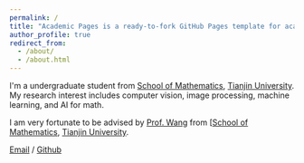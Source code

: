 ```yaml
---
permalink: /
title: "Academic Pages is a ready-to-fork GitHub Pages template for academic personal websites"
author_profile: true
redirect_from: 
  - /about/
  - /about.html
---
```


I'm a undergraduate student from [School of Mathematics](https://math.tju.edu.cn/), [Tianjin University](https://www.tju.edu.cn/). My research interest includes computer vision, image processing, machine learning, and AI for math. 

I am very fortunate to be advised by [Prof. Wang](https://math.tju.edu.cn/info/1715/6111.htm) from [[School of Mathematics](https://math.tju.edu.cn/), [Tianjin University](https://www.tju.edu.cn/). 

[Email](li_binglong@tju.edu.cn) / [Github](https://github.com/BinglongLi)

